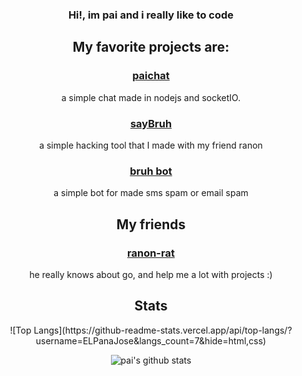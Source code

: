 <div align ="center">

### Hi!, im pai and i really like to code

## My favorite projects are:
  
<a href="https://chat-pai.herokuapp.com/"> <h3>paichat</h3> </a> a simple chat made in nodejs and socketIO.

<a href="https://github.com/ranon-rat/sayBruh"> <h3>sayBruh</h3> </a> a simple hacking tool that I made with my friend ranon
  
<a href="https://github.com/ELPanaJose/bruh-bot"><h3>bruh bot</h3></a> a simple bot for made sms spam or email spam

## My friends

<a href="https://github.com/ranon-rat"><h3>ranon-rat</h3></a> he really knows about go, and help me a lot with projects :)

## Stats

<p>
![Top Langs](https://github-readme-stats.vercel.app/api/top-langs/?username=ELPanaJose&langs_count=7&hide=html,css)
  
![pai's github stats](https://github-readme-stats.vercel.app/api?username=mattn&show_icons=true&count_private=true&line_height=40)

</p>

</div>

